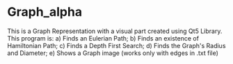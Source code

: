 # Graph_alpha
This is a Graph Representation with a visual part created using Qt5 Library.
This program is:
 a) Finds an Eulerian Path; 
 b) Finds an existence of Hamiltonian Path; 
 c) Finds a Depth First Search;
 d) Finds the Graph's Radius and Diameter;
 e) Shows a Graph image (works only with edges in .txt file)
 
 
